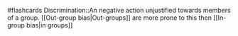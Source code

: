 #flashcards 
Discrimination::An negative action unjustified towards members of a group. [[Out-group bias|Out-groups]] are more prone to this then [[In-group bias|in groups]]
<!--SR:!2023-11-08,4,270-->